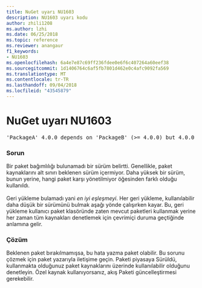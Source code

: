 ```yaml
---
title: NuGet uyarı NU1603
description: NU1603 uyarı kodu
author: zhili1208
ms.author: lzhi
ms.date: 06/25/2018
ms.topic: reference
ms.reviewer: anangaur
f1_keywords:
- NU1603
ms.openlocfilehash: 6a4e7e87c69ff236fdee0e6f6c407264a60eef38
ms.sourcegitcommit: 1d1406764c6af5fb7801d462e0c4afc9092fa569
ms.translationtype: MT
ms.contentlocale: tr-TR
ms.lasthandoff: 09/04/2018
ms.locfileid: "43545879"
---
```

# <a name="nuget-warning-nu1603"></a>NuGet uyarı NU1603

<pre>'PackageA' 4.0.0 depends on 'PackageB' (>= 4.0.0) but 4.0.0 was not found. An approximate best match of 5.0.0 was resolved.</pre>

### <a name="issue"></a>Sorun

Bir paket bağımlılığı bulunamadı bir sürüm belirtti. Genellikle, paket kaynaklarını alt sınırı beklenen sürüm içermiyor. Daha yüksek bir sürüm, bunun yerine, hangi paket karşı yönetilmiyor öğesinden farklı olduğu kullanıldı.<br/><br/>Geri yükleme bulamadı yani *en iyi eşleşmeyi*. Her geri yükleme, kullanılabilir daha düşük bir sürümünü bulmak aşağı yönde çalışırken kayar. Bu, geri yükleme kullanıcı paket klasöründe zaten mevcut paketleri kullanmak yerine her zaman tüm kaynakları denetlemek için çevrimiçi duruma geçtiğinde anlamına gelir.

### <a name="solution"></a>Çözüm
Beklenen paket bırakılmamışsa, bu hata yazma paket olabilir. Bu sorunu çözmek için paket yazarıyla iletişime geçin. Paketi piyasaya Sürüldü, kullanmakta olduğunuz paket kaynaklarını üzerinde kullanılabilir olduğunu denetleyin. Özel kaynak kullanıyorsanız, akış Paketi güncelleştirmesi gerekebilir. 